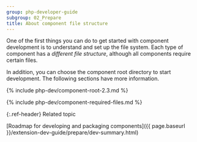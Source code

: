 ```yaml
---
group: php-developer-guide
subgroup: 02_Prepare
title: About component file structure
---
```


One of the first things you can do to get started with component development is to understand and set up the file system. Each type of component has a *different file structure*, although all components require certain files.

In addition, you can choose the component root directory to start development. The following sections have more information.

{% include php-dev/component-root-2.3.md %}

{% include php-dev/component-required-files.md %}

{:.ref-header}
Related topic

[Roadmap for developing and packaging components]({{ page.baseurl }}/extension-dev-guide/prepare/dev-summary.html)
